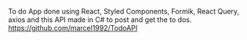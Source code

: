 To do App done using React, Styled Components, Formik, React Query, axios and this API made in C# to post and get the to dos. https://github.com/marcel1992/TodoAPI
